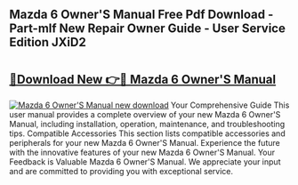 ## Mazda 6 Owner'S Manual Free Pdf Download - Part-mlf New Repair Owner Guide - User Service Edition JXiD2

# <h2><a href="http://cf2460.oget.top/?id=Mazda+6+Owner%27S+Manual">🔗Download New 👉🔴 Mazda 6 Owner'S Manual</a></h2>

[![Mazda 6 Owner'S Manual new download](https://i.imgur.com/5g1atiW.png)](http://cf2460.oget.top/?id=Mazda+6+Owner%27S+Manual)
Your Comprehensive Guide This user manual provides a complete overview of your new Mazda 6 Owner'S Manual, including installation, operation, maintenance, and troubleshooting tips. Compatible Accessories This section lists compatible accessories and peripherals for your new Mazda 6 Owner'S Manual. Experience the future with the innovative features of your new Mazda 6 Owner'S Manual. Your Feedback is Valuable Mazda 6 Owner'S Manual. We appreciate your input and are committed to providing you with exceptional service.
